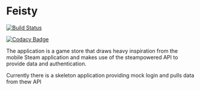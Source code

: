 # Feisty

[![Build Status](https://app.bitrise.io/app/3f2a1a2058780545/status.svg?token=dYmpST9s1ILSQSuSffPe-A)](https://app.bitrise.io/app/3f2a1a2058780545)

[![Codacy Badge](https://api.codacy.com/project/badge/Grade/6512822329d44287ac989f0a6e7a7650?branch=development)](https://www.codacy.com?utm_source=github.com&amp;utm_medium=referral&amp;utm_content=Tiewhan/Feisty&amp;utm_campaign=Badge_Grade)

<object data="https://codecov.io/gh/docker/notary/branch/default/graphs/sunburst.svg" type="image/svg+xml"></object>

The application is a game store that draws heavy inspiration from the mobile Steam application and makes use of the steampowered API to provide data and authentication.

Currently there is a skeleton application providing mock login and pulls data from thew API
